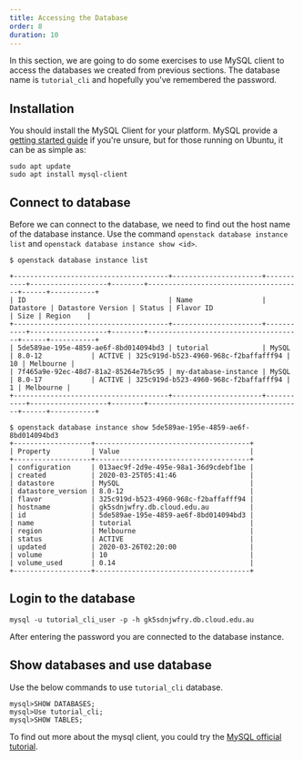 ```yaml
---
title: Accessing the Database
order: 8
duration: 10
---
```


In this section, we are going to do some exercises to use MySQL client to access the databases we created from previous sections. The database name is `tutorial_cli` and hopefully you've remembered the password.

## Installation

You should install the MySQL Client for your platform.
MySQL provide a [getting started guide](https://dev.mysql.com/doc/mysql-getting-started/en/) if you're unsure, but for those running on Ubuntu, it can be as simple as:

```
sudo apt update
sudo apt install mysql-client
```

## Connect to database

Before we can connect to the database, we need to find out the host name of the database instance. Use the command `openstack database instance list` and `openstack database instance show <id>`.

```
$ openstack database instance list

+--------------------------------------+----------------------+-----------+-------------------+--------+--------------------------------------+------+-----------+
| ID                                   | Name                 | Datastore | Datastore Version | Status | Flavor ID                            | Size | Region    |
+--------------------------------------+----------------------+-----------+-------------------+--------+--------------------------------------+------+-----------+
| 5de589ae-195e-4859-ae6f-8bd014094bd3 | tutorial             | MySQL     | 8.0-12            | ACTIVE | 325c919d-b523-4960-968c-f2baffafff94 |   10 | Melbourne |
| 7f465a9e-92ec-48d7-81a2-85264e7b5c95 | my-database-instance | MySQL     | 8.0-17            | ACTIVE | 325c919d-b523-4960-968c-f2baffafff94 |    1 | Melbourne |
+--------------------------------------+----------------------+-----------+-------------------+--------+--------------------------------------+------+-----------+

$ openstack database instance show 5de589ae-195e-4859-ae6f-8bd014094bd3
+-------------------+--------------------------------------+
| Property          | Value                                |
+-------------------+--------------------------------------+
| configuration     | 013aec9f-2d9e-495e-98a1-36d9cdebf1be |
| created           | 2020-03-25T05:41:46                  |
| datastore         | MySQL                                |
| datastore_version | 8.0-12                               |
| flavor            | 325c919d-b523-4960-968c-f2baffafff94 |
| hostname          | gk5sdnjwfry.db.cloud.edu.au          |
| id                | 5de589ae-195e-4859-ae6f-8bd014094bd3 |
| name              | tutorial                             |
| region            | Melbourne                            |
| status            | ACTIVE                               |
| updated           | 2020-03-26T02:20:00                  |
| volume            | 10                                   |
| volume_used       | 0.14                                 |
+-------------------+--------------------------------------+
```

## Login to the database

```
mysql -u tutorial_cli_user -p -h gk5sdnjwfry.db.cloud.edu.au
```
After entering the password you are connected to the database instance.

## Show databases and use database

Use the below commands to use `tutorial_cli` database.

```
mysql>SHOW DATABASES;
mysql>Use tutorial_cli;
mysql>SHOW TABLES;
```

To find out more about the mysql client, you could try the [MySQL official tutorial](https://dev.mysql.com/doc/refman/8.0/en/tutorial.html).
